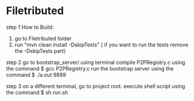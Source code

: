 
# Filetributed
step 1
How to Build:
1. go to Filetributed folder
2. run "mvn clean install -DskipTests" ( if you want to run the tests remove the -DskipTests part)

step 2
 go to bootstrap_server/ using terminal
 compile P2PRegistry.c using the command $ gcc P2PRegistry.c
 run the bootstrap server using the command $ ./a.out 9889

step 3
  on a different terminal, go to project root.
  execute shell script using the command $ sh run.sh


